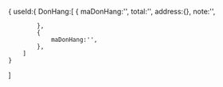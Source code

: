 
{
    useId:{
        DonHang:[
            {
                maDonHang:'',
                total:'',
                address:{},
                note:'',

            },
            {
                maDonHang:'',
            },
        ]
    }
]